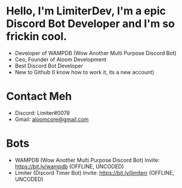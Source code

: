 # **Hello, I'm LimiterDev**, I'm a epic Discord Bot Developer and I'm so frickin cool.

- Developer of WAMPDB (Wow Another Multi Purpose Discord Bot)
- Ceo, Founder of Aloom Development
- Best Discord Bot Developer
- New to Github (I know how to work it, its a new account)

# Contact Meh
- Discord: Limiter#0078
- Gmail: aloomcore@gmail.com

# Bots
- WAMPDB (Wow Another Multi Purpose Discord Bot) Invite: https://bit.ly/wampdb (OFFLINE, UNCODED)
- Limiter (Discord Timer Bot) Invite: https://bit.ly/limiterr (OFFLINE, UNCODED)

<!---
Big Balls In Yo Mouth
---!>
